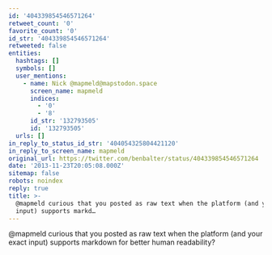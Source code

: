 ```yaml
---
id: '404339854546571264'
retweet_count: '0'
favorite_count: '0'
id_str: '404339854546571264'
retweeted: false
entities:
  hashtags: []
  symbols: []
  user_mentions:
    - name: Nick @mapmeld@mapstodon.space
      screen_name: mapmeld
      indices:
        - '0'
        - '8'
      id_str: '132793505'
      id: '132793505'
  urls: []
in_reply_to_status_id_str: '404054325804421120'
in_reply_to_screen_name: mapmeld
original_url: https://twitter.com/benbalter/status/404339854546571264
date: '2013-11-23T20:05:08.000Z'
sitemap: false
robots: noindex
reply: true
title: >-
  @mapmeld curious that you posted as raw text when the platform (and your exact
  input) supports markd…
---
```


@mapmeld curious that you posted as raw text when the platform (and your exact input) supports markdown for better human readability?